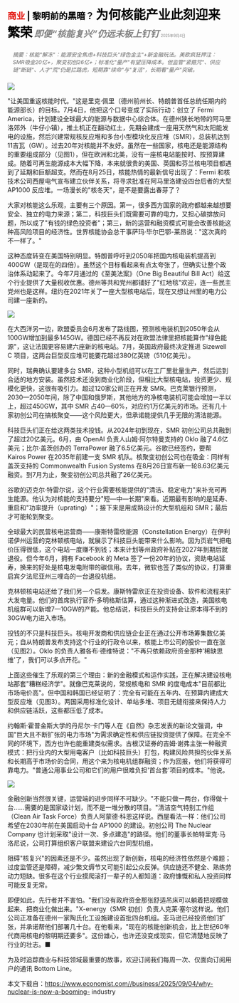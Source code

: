 <span style="color:#E3120B; font-size:14.9pt; font-weight:bold;">商业</span> <span style="color:#000000; font-size:14.9pt; font-weight:bold;">| 黎明前的黑暗？</span>
<span style="color:#000000; font-size:21.0pt; font-weight:bold;">为何核能产业此刻迎来繁荣</span>
<span style="color:#808080; font-size:14.9pt; font-weight:bold; font-style:italic;">即便“核能复兴”仍远未板上钉钉</span>
<span style="color:#808080; font-size:6.2pt;">2025年9月4日</span>

<div style="padding:8px 12px; color:#666; font-size:9.0pt; font-style:italic; margin:12px 0;">
摘要：核能"解冻"：能源安全焦虑+科技巨头"绿色金主"+新金融玩法。美欧疯狂押注：SMR吸金20亿+，聚变初创26亿+；标准化"量产"有望压降成本。但监管"紧箍咒"、供应链"断链"、人才"荒"仍是拦路虎，短期靠"续命"与"复活"，长期看"量产"突破。 
</div>

![](../images/051_Why_nuclear_is_now_a_booming_industry/p0206_img01.jpeg)

"让美国重返核能时代。"这是里克·佩里（德州前州长、特朗普首任总统任期内的能源部长）的目标。7月4日，他把这个口号变成了实际行动：创立了 Fermi America，计划建设全球最大的能源与数据中心综合体。在德州狭长地带的阿马里洛郊外（牛仔小镇），推土机正在翻动红土，先期会建成一座用天然气和太阳能发电的设施，然后兴建常规核反应堆和多台小型模块化反应堆（SMR），总装机达到11吉瓦（GW）。过去20年对核能并不友好。虽然在一些国家，核电还是能源结构的重要组成部分（见图1），但在欧洲和北美，没有一座核电站能按时、按预算建成。随着可再生能源成本大幅下降，本来就很贵的美国、英国和芬兰核电项目都遇到了延期和巨额超支。然而在8月25日，核能热情的最新信号出现了：Fermi 和核技术公司西屋电气宣布建立伙伴关系，将寻求批准在阿马里洛建设四台后者的大型 AP1000 反应堆。一场漫长的"核冬天"，是不是要露出春芽了？

大家对核能这么乐观，主要有三个原因。第一，很多西方国家的政府都越来越想要安全、独立的电力来源；第二，科技巨头们既需要可靠的电力，又担心碳排放问题，所以成了"有钱的绿色投资者"；第三，新的运营和融资模式可能会改善核能这种高风险项目的经济性。世界核能协会总干事萨玛·毕尔巴鄂-莱昂说："这次真的不一样了。"

这种态度转变在美国特别明显。特朗普呼吁到2050年把国内核电装机提高到400GW（是现在的四倍）。虽然这个目标看起来有点太夸张了，但确实让整个政治体系动起来了。今年7月通过的《至美法案》（One Big Beautiful Bill Act）给这个行业提供了大量税收优惠。德州等共和党州都铺好了"红地毯"欢迎，连一些民主党州也是这样。纽约在2021年关了一座大型核电站后，现在又想让州里的电力公司建一座新的。

![](../images/051_Why_nuclear_is_now_a_booming_industry/p0207_img01.jpeg)

在大西洋另一边，欧盟委员会6月发布了路线图，预测核电装机到2050年会从100GW增加到最多145GW。德国已经不再反对在欧盟法律里把核能算作"绿色能源"，这让法国更容易建六座新的核电站。7月，英国政府最终决定推进 Sizewell C 项目，这两台巨型反应堆可能要花超过380亿英镑（510亿美元）。

同时，瑞典确认要建多台 SMR，这种小型机组可以在工厂里批量生产，然后运到合适的地方安装。虽然技术还没到商业化阶段，但相比大型核电站，投资更少、规模化更快，这很有吸引力。超过120家公司正在开发 SMR。巴克莱银行预测，2030—2050年间，除了中国和俄罗斯，其他地方的净核电装机可能会增加一半以上，超过450GW，其中 SMR 占40—60%，对应约1万亿美元的市场。还有几十家初创公司在搞核聚变——这个风险更大，但承诺能提供几乎无限的清洁能源。

科技巨头们正在给这两类技术投钱。从2024年初到现在，SMR 初创公司总共融到了超过20亿美元。6月，由 OpenAI 负责人山姆·阿尔特曼支持的 Oklo 融了4.6亿美元；比尔·盖茨创办的 TerraPower 融了6.5亿美元。谷歌已经签约，要帮 Kairos Power 在2035年前建一支 SMR 机队。核聚变初创公司也在吸金：同样有盖茨支持的 Commonwealth Fusion Systems 在8月26日宣布新一轮8.63亿美元融资。到7月为止，聚变初创公司总共融了26亿美元。

谷歌的迈克尔·特雷尔说，这个行业需要核能提供的"清洁、稳定电力"来补充可再生能源。他认为对核能的支持要分"短—中—长期"来看。近期最有影响的是延寿、重启和"功率提升（uprating）"；接下来是用成熟设计的大型机组和 SMR；最后才可能轮到聚变。

全球最大的民营核电运营商——康斯特雷欣能源（Constellation Energy）在伊利诺伊州运营的克林顿核电站，就展示了科技巨头能带来什么影响。因为页岩气把电价压得很低，这个电站一度赚不到钱；本来计划等州政府补贴在2027年到期后就退役。但今年6月，拥有 Facebook 的 Meta 签了一份20年的协议，资助电站延寿，换来的好处是核电发电附带的碳信用。去年，微软也签了类似的协议，打算重启宾夕法尼亚州三哩岛的一台退役机组。

克林顿核电站还给了我们另一个启发。康斯特雷欣正在投资设备、软件和流程来扩大发电量。他们的首席执行官乔·多明格斯估算，通过这种渐进式改造，美国核电机组群可以新增7—10GW的产能。他总结说，科技巨头的支持会让原本得不到的30GW电力进入市场。

投钱的不只是科技巨头。核电开发商和供应链企业正在通过公开市场筹集数亿美元；自从特朗普发布支持这个行业的行政令以来，核能上市公司的股价一直在涨（见图2）。Oklo 的负责人雅各布·德维特说："不再只依赖政府资金那种'稀缺思维'了，我们可以多点开花。"

上面这些催生了乐观的第三个理由：新的金融模式和运作实践，正在解决建设核电站那套"糟糕经济学"。就像巴克莱说的，常规核电和 SMR 的度电成本"目前都比市场电价高"。但中国和韩国已经证明了：完全有可能在五年内、在预算内建成大型反应堆（见图3）。两国采用标准化设计、单站多堆、项目无缝衔接来保持人力和供应链活跃，这些都压低了成本。

约翰斯·霍普金斯大学的丹尼尔·卡门等人在《自然》杂志发表的新论文强调，中国"巨大且不断扩张的电力市场"为需求确定性和供应链投资提供了保障。在完全不同的环境下，西方也许也能重建类似需求。古根汉证券的吉姆·谢弗主张一种融资模式：把行业内的大型用电客户（比如科技巨头）打包，构建风险共担的伙伴关系和长期高于市场价的合同，用这个来为核电机组群融资；作为回报，他们将获得可靠电力。"普通公用事业公司和它们的用户很难负担'首台套'项目的成本。"他说。

![](../images/051_Why_nuclear_is_now_a_booming_industry/p0210_img01.jpeg)

金融创新当然很关键，运营端的进步同样不可缺少。"不能只做一两台，你得做十台……需要的是国家级计划，而不是一堆分散的项目。"清洁空气特别工作组（Clean Air Task Force）负责人阿蒙德·科恩这样说。西屋看法一样：他们公司希望在2030年前在美国启动十台 AP1000 的建设。初创公司 The Nuclear Company 也计划采取"设计一次、多点建造"的路径。他们的董事长帕特里克·马洛尼说，公司打算组织客户联盟来建设六台同型机组。

阻碍"核复兴"的因素还是不少。虽然出现了新创新，核电的经济性依然是个难题；过度监管还是障碍，减少繁文缛节又可能引起公众反弹。供应链还不健全、熟练劳动力短缺。很多在这个行业摸爬滚打一辈子的人都知道：政府慷慨和私人投资同样可能反复无常。

即便如此，先行者并不害怕。"我们没有政府资金那张舒适吊床可以躺着把规模做起来、把商业化做出来。"X-energy（SMR 初创）负责人克莱·塞尔这样说。他们公司正准备在德州一家陶氏化工设施建设首批四台机组。亚马逊已经投资他们扩张，并承诺帮他们部署几十台。在他看来，"现在的核能创新机会，比上世纪60年代商用核电的黎明期还要多"。这份雄心，也许还没变成现实，但它清楚地反映了行业的壮志。■

为及时追踪商业与科技领域最重要的故事，欢迎订阅我们每周一次、仅面向订阅用户的通讯 Bottom Line。

本文下载自：https://www.economist.com//business/2025/09/04/why-nuclear-is-now-a-booming- industry



